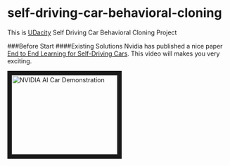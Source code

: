 # self-driving-car-behavioral-cloning
This is [UDacity](https://www.udacity.com/drive) Self Driving Car Behavioral Cloning Project

###Before Start
####Existing Solutions
Nvidia has published a nice paper [End to End Learning for Self-Driving Cars](https://images.nvidia.com/content/tegra/automotive/images/2016/solutions/pdf/end-to-end-dl-using-px.pdf).
This video will makes you very exciting.

<a href="http://www.youtube.com/watch?feature=player_embedded&v=YOUTUBE_VIDEO_ID_HERE
" target="_blank"><img src="http://img.youtube.com/vi/-96BEoXJMs0/0.jpg" 
alt="NVIDIA AI Car Demonstration" width="240" height="180" border="10" /></a>